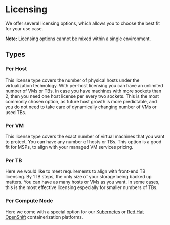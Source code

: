 # Licensing

We offer several licensing options, which allows you to choose the best fit for your use case.

**Note:** Licensing options cannot be mixed within a single environment.

## Types

### Per Host

This license type covers the number of physical hosts under the virtualization technology. With per-host licensing you can have an unlimited number of VMs or TBs. In case you have machines with more sockets than 2, then you need one host license per every two sockets. This is the most commonly chosen option, as future host growth is more predictable, and you do not need to take care of dynamically changing number of VMs or used TBs.

### Per VM

This license type covers the exact number of virtual machines that you want to protect. You can have any number of hosts or TBs. This option is a good fit for MSPs, to align with your managed VM services pricing.

### Per TB

Here we would like to meet requirements to align with front-end TB licensing. By 1TB steps, the only size of your storage being backed up matters. You can have as many hosts or VMs as you want. In some cases, this is the most effective licensing especially for smaller numbers of TBs.

### Per Compute Node

Here we come with a special option for our [Kubernetes](../deployment/protected-platforms/containers/kubernetes.md) or [Red Hat OpenShift](../deployment/protected-platforms/containers/red-hat-openshift.md) containerization platforms.

